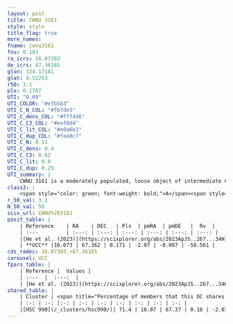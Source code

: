 ```yaml
---
layout: post
title: CWNU 3161
style: style
title_flag: true
more_names: 
fname: cwnu3161
fov: 0.103
ra_icrs: 16.07303
de_icrs: 67.36165
glon: 124.17181
glat: 4.52253
r50: 3.1
plx: 0.1707
UTI: "0.09"
UTI_COLOR: "#efb5b3"
UTI_C_N_COL: "#fbfde3"
UTI_C_dens_COL: "#fff4d6"
UTI_C_C3_COL: "#eef8d4"
UTI_C_lit_COL: "#e0a6b3"
UTI_C_dup_COL: "#fee0c7"
UTI_C_N: 0.53
UTI_C_dens: 0.4
UTI_C_C3: 0.62
UTI_C_lit: 0.0
UTI_C_dup: 0.29
UTI_summary: |
    CWNU 3161 is a moderately populated, loose object of intermediate C3 quality. It was recently reported in the literature.<br><br><span style="color: #99180f; font-weight: bold;">Warning: </span>This is possibly a duplicated object, which shares a significant percentage of members with at least one previously reported entry.
class3: |
    <span style="color: green; font-weight: bold;">A</span><span style="color: red; font-weight: bold;">C</span>
r_50_val: 3.1
N_50_val: 56
scix_url: CWNU%203161
posit_table: |
    | Reference    | RA    | DEC   | Plx  | pmRA  | pmDE   |  Rv  |
    | :---         | :---: | :---: | :---: | :---: | :---: | :---: |
    |[He et al. (2023)](https://scixplorer.org/abs/2023ApJS..267...34H) | 16.076 | 67.364 | 0.169 | -2.089 | -0.091 | -- |
    | **UCC** |16.073 | 67.362 | 0.171 | -2.07 | -0.087 | -58.561 | 
cds_radec: 16.07303,+67.36165
carousel: UCC
fpars_table: |
    | Reference |  Values |
    | :---  |  :---:  |
    | [He et al. (2023)](https://scixplorer.org/abs/2023ApJS..267...34H) | `A0=3.1, m-M=13.25, logA=8.2` |
shared_table: |
    | Cluster | <span title="Percentage of members that this OC shares with the ones listed">%</span>   | RA   | DEC   | Plx   | pmRA  | pmDE  | Rv | UTI |
    | :-: | :-: |:-: | :-: | :-: | :-: | :-: | :-: | :-: |
    |[HSC 990](/_clusters/hsc990/)| 71.4 | 16.07 | 67.37 | 0.18 | -2.07 | -0.09 | -58.56 |0.44 |
---
```

